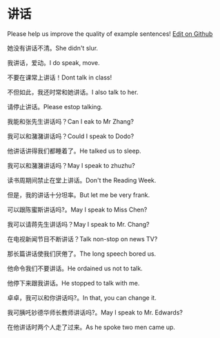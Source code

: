 # 讲话

Please help us improve the quality of example sentences! [Edit on Github](https://github.com/jiyushe/jiyu-example-sentence-source/blob/main/chinese/jianghua.md)

<p><span class="chinese">她没有讲话不清。</span><span class="english">She didn't slur.</span></p>

<p><span class="chinese">我讲话，爱动。</span><span class="english">I do speak, move.</span></p>

<p><span class="chinese">不要在课常上讲话！</span><span class="english">Dont talk in class!</span></p>

<p><span class="chinese">不但如此，我还时常和她讲话。</span><span class="english">I also talk to her.</span></p>

<p><span class="chinese">请停止讲话。</span><span class="english">Please estop talking.</span></p>

<p><span class="chinese">我能和张先生讲话吗？</span><span class="english">Can I eak to Mr Zhang?</span></p>

<p><span class="chinese">我可以和潴潴讲话吗？</span><span class="english">Could I speak to Dodo?</span></p>

<p><span class="chinese">他讲话讲得我们都睡着了。</span><span class="english">He talked us to sleep.</span></p>

<p><span class="chinese">我可以和潴潴讲话吗？</span><span class="english">May I speak to zhuzhu?</span></p>

<p><span class="chinese">读书周期间禁止在堂上讲话。</span><span class="english">Don't the Reading Week.</span></p>

<p><span class="chinese">但是，我的讲话十分坦率。</span><span class="english">But let me be very frank.</span></p>

<p><span class="chinese">可以跟陈蜜斯讲话吗?。</span><span class="english">May I speak to Miss Chen?</span></p>

<p><span class="chinese">我可以请蒋先生讲话吗？</span><span class="english">May I speak to Mr. Chang?</span></p>

<p><span class="chinese">在电视新闻节目不断讲话？</span><span class="english">Talk non-stop on news TV?</span></p>

<p><span class="chinese">那长篇讲话使我们厌倦了。</span><span class="english">The long speech bored us.</span></p>

<p><span class="chinese">他命令我们不要讲话。</span><span class="english">He ordained us not to talk.</span></p>

<p><span class="chinese">他停下来跟我讲话。</span><span class="english">He stopped to talk with me.</span></p>

<p><span class="chinese">卓卓，我可以和你讲话吗?。</span><span class="english">In that, you can change it.</span></p>

<p><span class="chinese">我可胰吒钞德华师长教师讲话吗?。</span><span class="english">May I speak to Mr. Edwards?</span></p>

<p><span class="chinese">在他讲话时两个人走了过来。</span><span class="english">As he spoke two men came up.</span></p>


